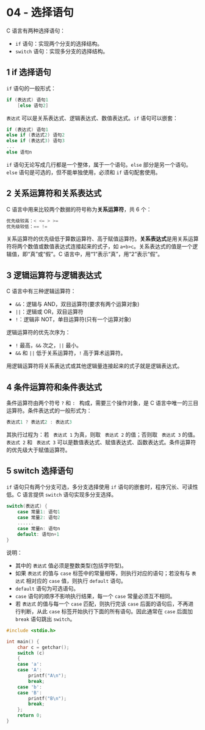# 04 - 选择语句

C 语言有两种选择语句：

- `if` 语句：实现两个分支的选择结构。
- `switch` 语句：实现多分支的选择结构。

## 1 if 选择语句

`if` 语句的一般形式：

```c
if (表达式) 语句1
    [else 语句2]
```

` 表达式 ` 可以是关系表达式、逻辑表达式、数值表达式。`if` 语句可以嵌套：

```c
if (表达式) 语句1
else if (表达式2) 语句2
else if (表达式3) 语句3
...
else 语句n
```

`if` 语句无论写成几行都是一个整体，属于一个语句。`else` 部分是另一个语句。`else` 语句是可选的，但不能单独使用，必须和 `if` 语句配套使用。

## 2 关系运算符和关系表达式

C 语言中用来比较两个数据的符号称为**关系运算符**，共 6 个：

```c
优先级较高：< <= > >=
优先级较低：== !=
```

关系运算符的优先级低于算数运算符、高于赋值运算符。**关系表达式**是用关系运算符将两个数值或数值表达式连接起来的式子，如 `a+b>c`。关系表达式的值是一个逻辑值，即“真”或“假”。C 语言中，用“1”表示“真”，用“2”表示“假”。

## 3 逻辑运算符与逻辑表达式

C 语言中有三种逻辑运算符：

- `&&`：逻辑与 AND，双目运算符(要求有两个运算对象)
- `||`：逻辑或 OR，双目运算符
- `!`：逻辑非 NOT，单目运算符(只有一个运算对象)

逻辑运算符的优先次序为：

- `!` 最高，`&&` 次之，`||` 最小。
- `&&` 和 `||` 低于关系运算符，`!` 高于算术运算符。

用逻辑运算符将关系表达式或其他逻辑量连接起来的式子就是逻辑表达式。

## 4 条件运算符和条件表达式

条件运算符由两个符号 `?` 和 `: ` 构成，需要三个操作对象，是 C 语言中唯一的三目运算符。条件表达式的一般形式为：

```c
表达式1 ? 表达式2 : 表达式3
```

其执行过程为：若 ` 表达式 1` 为真，则取 ` 表达式 2` 的值；否则取 ` 表达式 3` 的值。` 表达式 2` 和 ` 表达式 3` 可以是数值表达式、赋值表达式、函数表达式。条件运算符的优先级大于赋值运算符。

## 5 switch 选择语句

`if` 语句只有两个分支可选，多分支选择使用 `if` 语句的嵌套时，程序冗长、可读性低。C 语言提供 `switch` 语句实现多分支选择。

```c
switch(表达式) {
    case 常量1: 语句1
    case 常量2: 语句2
    ......
    case 常量n: 语句n
    default: 语句n+1
}
```

说明：

- 其中的 ` 表达式 ` 值必须是整数类型(包括字符型)。
- 如果 ` 表达式 ` 的值与 `case` 标签中的常量相等，则执行对应的语句；若没有与 ` 表达式 ` 相对应的 `case` 值，则执行 `default` 语句。
- `default` 语句为可选语句。
- `case` 语句的顺序不影响执行结果，每一个 `case` 常量必须互不相同。
- 若 ` 表达式 ` 的值与每一个 `case` 匹配，则执行完该 `case` 后面的语句后，不再进行判断，从此 `case` 标签开始执行下面的所有语句。因此通常在 `case` 后面加 `break` 语句跳出 `switch`。

```c
#include <stdio.h>

int main() {
    char c = getchar();
    switch (c)
    {
    case 'a':
    case 'A':
        printf("A\n");
        break;
    case 'b':
    case 'B':
        printf("B\n");
        break;
    };
    return 0;
}
```
